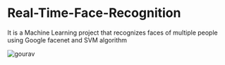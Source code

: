 # Real-Time-Face-Recognition
It is a Machine Learning project that recognizes faces of multiple people using Google facenet and SVM algorithm

![gourav](https://user-images.githubusercontent.com/34737471/59551214-a3a56200-8f93-11e9-9698-8022bdbeb77d.jpg)
